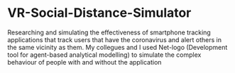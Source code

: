 # VR-Social-Distance-Simulator
Researching and simulating the effectiveness of smartphone tracking applications that track users that have the coronavirus and alert others in the same vicinity as them. My collegues and I used Net-logo (Development tool for agent-based analytical modelling) to simulate the complex behaviour of people with and without the application 
